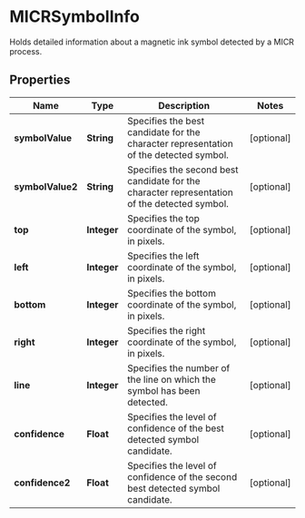 

# MICRSymbolInfo

Holds detailed information about a magnetic ink symbol detected by a MICR process.
## Properties

Name | Type | Description | Notes
------------ | ------------- | ------------- | -------------
**symbolValue** | **String** | Specifies the best candidate for the character representation of the detected symbol. |  [optional]
**symbolValue2** | **String** | Specifies the second best candidate for the character representation of the detected symbol. |  [optional]
**top** | **Integer** | Specifies the top coordinate of the symbol, in pixels. |  [optional]
**left** | **Integer** | Specifies the left coordinate of the symbol, in pixels. |  [optional]
**bottom** | **Integer** | Specifies the bottom coordinate of the symbol, in pixels. |  [optional]
**right** | **Integer** | Specifies the right coordinate of the symbol, in pixels. |  [optional]
**line** | **Integer** | Specifies the number of the line on which the symbol has been detected. |  [optional]
**confidence** | **Float** | Specifies the level of confidence of the best detected symbol candidate. |  [optional]
**confidence2** | **Float** | Specifies the level of confidence of the second best detected symbol candidate. |  [optional]



